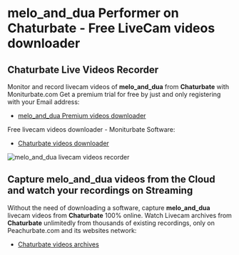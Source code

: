 # melo_and_dua Performer on Chaturbate - Free LiveCam videos downloader

## Chaturbate Live Videos Recorder

Monitor and record livecam videos of **melo_and_dua** from **Chaturbate** with Moniturbate.com
Get a premium trial for free by just and only registering with your Email address:
* [melo_and_dua Premium videos downloader](https://moniturbate.com/request-demo-licence-key.html)

Free livecam videos downloader - Moniturbate Software:
* [Chaturbate videos downloader](https://moniturbate.com/moniturbate-download-software.html)

![melo_and_dua livecam videos recorder](https://peachurnet.com/templates/moniturbate-software.png)


## Capture melo_and_dua videos from the Cloud and watch your recordings on Streaming

Without the need of downloading a software, capture **melo_and_dua** livecam videos from **Chaturbate** 100% online.
Watch Livecam archives from **Chaturbate** unlimitedly from thousands of existing recordings, only on Peachurbate.com and its websites network:
* [Chaturbate videos archives](https://peachurnet.com/)